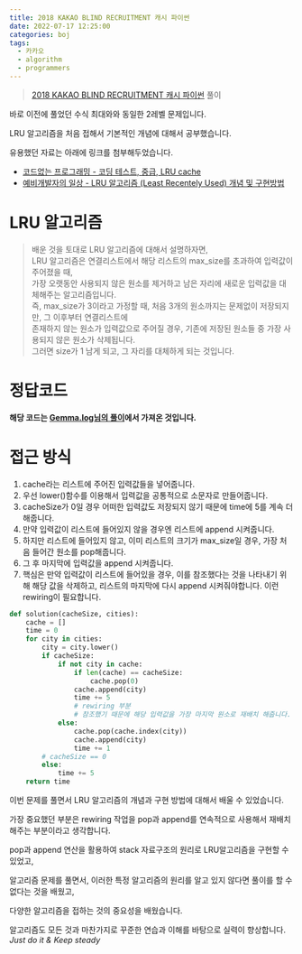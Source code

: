 ```yaml
---
title: 2018 KAKAO BLIND RECRUITMENT 캐시 파이썬
date: 2022-07-17 12:25:00
categories: boj
tags:
  - 카카오
  - algorithm
  - programmers
---
```


> [2018 KAKAO BLIND RECRUITMENT 캐시 파이썬](https://school.programmers.co.kr/learn/courses/30/lessons/17680) 풀이

바로 이전에 풀었던 수식 최대와와 동일한 2레벨 문제입니다.

LRU 알고리즘을 처음 접해서 기본적인 개념에 대해서 공부했습니다.

유용했던 자료는 아래에 링크를 첨부해두었습니다.
- [코드없는 프로그래밍 - 코딩 테스트, 중급, LRU cache](https://youtu.be/HpuIrGiHwTo)
- [예비개발자의 일상 - LRU 알고리즘 (Least Recentely Used) 개념 및 구현방법](https://dailylifeofdeveloper.tistory.com/355)

# LRU 알고리즘

> 배운 것을 토대로 LRU 알고리즘에 대해서 설명하자면,   
> LRU 알고리즘은 연결리스트에서 해당 리스트의 max_size를 초과하여 입력값이 주어졌을 때,   
> 가장 오랫동안 사용되지 않은 원소를 제거하고 남은 자리에 새로운 입력값을 대체해주는 알고리즘입니다.   
> 즉, max_size가 3이라고 가정할 때, 처음 3개의 원소까지는 문제없이 저장되지만, 그 이후부터 연결리스트에    
> 존재하지 않는 원소가 입력값으로 주어질 경우, 기존에 저장된 원소들 중 가장 사용되지 않은 원소가 삭제됩니다.   
> 그러면 size가 1 남게 되고, 그 자리를 대체하게 되는 것입니다.

# 정답코드

**해당 코드는 [Gemma.log님의 풀이](https://velog.io/@tiiranocode/%EC%95%8C%EA%B3%A0%EB%A6%AC%EC%A6%98-%ED%94%84%EB%A1%9C%EA%B7%B8%EB%9E%98%EB%A8%B8%EC%8A%A4-%EC%BA%90%EC%8B%9C)에서 가져온 것입니다.**

# 접근 방식
1. cache라는 리스트에 주어진 입력값들을 넣어줍니다.
2. 우선 lower()함수를 이용해서 입력값을 공통적으로 소문자로 만들어줍니다.
3. cacheSize가 0일 경우 어떠한 입력값도 저장되지 않기 때문에 time에 5를 계속 더해줍니다.
4. 만약 입력값이 리스트에 들어있지 않을 경우엔 리스트에 append 시켜줍니다.
5. 하지만 리스트에 들어있지 않고, 이미 리스트의 크기가 max_size일 경우, 가장 처음 들어간 원소를 pop해줍니다.
6. 그 후 마지막에 입력값을 append 시켜줍니다.
7. 핵심은 만약 입력값이 리스트에 들어있을 경우, 이를 참조했다는 것을 나타내기 위해 해당 값을 삭제하고,
리스트의 마지막에 다시 append 시켜줘야합니다. 이런 rewiring이 필요합니다.

~~~python
def solution(cacheSize, cities):
    cache = []
    time = 0
    for city in cities:
        city = city.lower()
        if cacheSize:
            if not city in cache:
                if len(cache) == cacheSize:
                    cache.pop(0)
                cache.append(city)
                time += 5
                # rewiring 부분
                # 참조했기 때문에 해당 입력값을 가장 마지막 원소로 재배치 해줍니다.
            else:
                cache.pop(cache.index(city))
                cache.append(city)
                time += 1
        # cacheSize == 0
        else:
            time += 5
    return time
~~~

이번 문제를 풀면서 LRU 알고리즘의 개념과 구현 방법에 대해서 배울 수 있었습니다.

가장 중요했던 부분은 rewiring 작업을 pop과 append를 연속적으로 사용해서 재배치해주는 부분이라고 생각합니다.

pop과 append 연산을 활용하여 stack 자료구조의 원리로 LRU알고리즘을 구현할 수 있었고,

알고리즘 문제를 풀면서, 이러한 특정 알고리즘의 원리를 알고 있지 않다면 풀이를 할 수 없다는 것을 배웠고,

다양한 알고리즘을 접하는 것의 중요성을 배웠습니다.

알고리즘도 모든 것과 마찬가지로 꾸준한 연습과 이해를 바탕으로 실력이 향상합니다.  
*Just do it & Keep steady*
